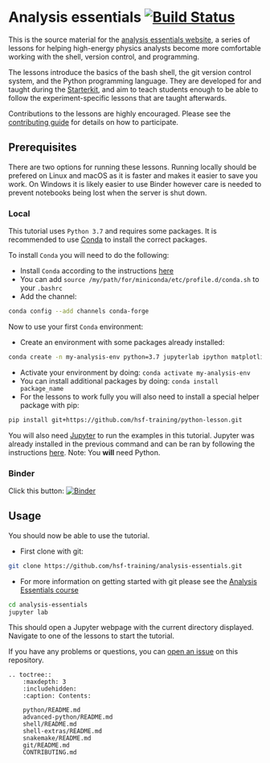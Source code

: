 # Analysis essentials [![Build Status](https://api.travis-ci.org/hsf-training/analysis-essentials.svg?branch=master)](https://travis-ci.org/hsf-training/analysis-essentials)

This is the source material for the [analysis essentials website][website], a
series of lessons for helping high-energy physics analysts become more
comfortable working with the shell, version control, and programming.

The lessons introduce the basics of the bash shell, the git version control
system, and the Python programming language. They are developed for and taught
during the [Starterkit][starterkit], and aim to teach students enough to be
able to follow the experiment-specific lessons that are taught afterwards.

Contributions to the lessons are highly encouraged. Please see the
[contributing guide][contributing] for details on how to participate.

## Prerequisites

There are two options for running these lessons. Running locally should be prefered on Linux and macOS as it is faster and makes it easier to save you work. On Windows it is likely easier to use Binder however care is needed to prevent notebooks being lost when the server is shut down.

### Local

This tutorial uses `Python 3.7` and requires some packages.
It is recommended to use [Conda](https://docs.conda.io/en/latest/) to install the correct packages.

To install `Conda` you will need to do the following:

 - Install `Conda` according to the instructions [here](https://docs.conda.io/projects/conda/en/latest/user-guide/install/index.html#installing-in-silent-mode)
 - You can add `source /my/path/for/miniconda/etc/profile.d/conda.sh` to your `.bashrc`
 - Add the channel:
```bash
conda config --add channels conda-forge
```

Now to use your first ```Conda``` environment:
 - Create an environment with some packages already installed:
```bash
conda create -n my-analysis-env python=3.7 jupyterlab ipython matplotlib uproot numpy pandas scikit-learn scipy tensorflow xgboost hep_ml wget
```
 - Activate your environment by doing: `conda activate my-analysis-env`
 - You can install additional packages by doing: `conda install package_name`
 - For the lessons to work fully you will also need to install a special helper package with pip:
```bash
pip install git+https://github.com/hsf-training/python-lesson.git
```

You will also need [Jupyter](https://jupyterlab.readthedocs.io/) to run the examples in this tutorial.
Jupyter was already installed in the previous command and can be ran by following the instructions [here](https://jupyterlab.readthedocs.io/en/stable/getting_started/starting.html).
Note: You **will** need Python.

### Binder

Click this button: [![Binder](https://mybinder.org/badge_logo.svg)](https://mybinder.org/v2/gh/hsf-training/analysis-essentials/master)

## Usage

You should now be able to use the tutorial.
 - First clone with git:
```bash
git clone https://github.com/hsf-training/analysis-essentials.git
```
 - For more information on getting started with git please see the [Analysis Essentials course](https://hsf-training.github.io/analysis-essentials/index.html)
```bash
cd analysis-essentials
jupyter lab
```
This should open a Jupyter webpage with the current directory displayed.
Navigate to one of the lessons to start the tutorial.

If you have any problems or questions, you can [open an issue][issues] on this repository.

[website]: https://hsf-training.github.io/analysis-essentials/
[starterkit]: https://lhcb.github.io/starterkit/
[contributing]: CONTRIBUTING.md
[issues]: https://github.com/hsf-training/analysis-essentials/issues

```eval_rst
.. toctree::
    :maxdepth: 3
    :includehidden:
    :caption: Contents:

    python/README.md
    advanced-python/README.md
    shell/README.md
    shell-extras/README.md
    snakemake/README.md
    git/README.md
    CONTRIBUTING.md
```
